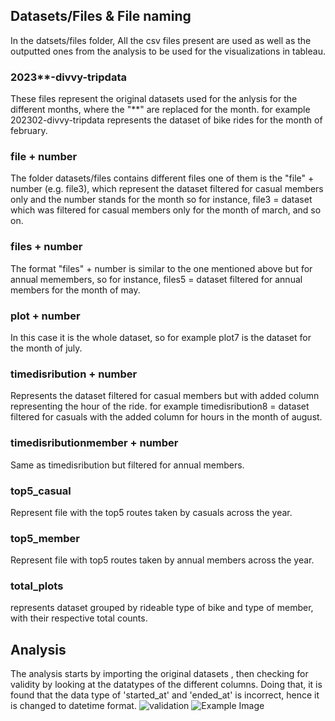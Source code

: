 ## Datasets/Files & File naming

In the datsets/files folder, All the csv files present are used as well as the outputted ones from the analysis to be used for the visualizations in tableau.

### 2023**-divvy-tripdata
These files represent the original datasets used for the anlysis for the different months, where the "**" are replaced for the month. for example 202302-divvy-tripdata represents the dataset of bike rides for the month of february. 

### file + number
The folder datasets/files contains different files one of them is the "file" + number (e.g. file3), which represent the dataset filtered for casual members only and the number stands for the month so for instance, file3 = dataset which was filtered for casual members only for the month of march, and so on.

### files + number
The format "files" + number is similar to the one mentioned above but for annual memembers, so for instance, files5 = dataset filtered for annual members for the month of may.

### plot + number
In this case it is the whole dataset, so for example plot7 is the dataset for the month of july.

### timedisribution + number
Represents the dataset filtered for casual members but with added column representing the hour of the ride. for example timedisribution8 = dataset filtered for casuals with the added column for hours in the month of august.

### timedisributionmember + number
Same as timedisribution but filtered for annual members.

### top5_casual
Represent file with the top5 routes taken by casuals across the year.

### top5_member
Represent file with top5 routes taken by annual members across the year.

### total_plots
represents dataset grouped by rideable type of bike and type of member, with their respective total counts.

## Analysis

The analysis starts by importing the original datasets , then checking for validity by looking at the datatypes of the different columns. Doing that, it is found that the data type of 'started_at' and 'ended_at' is incorrect, hence it is changed to datetime format.
![validation](https://gitlab.com/computational1/my_portfolio/-/blob/main/Case%20study:%20How%20does%20a%20bike-share%20navigate%20speedy%20success/Images%20&%20Visualizations/data_type.png)
<img src="https://gitlab.com/computational1/my_portfolio/-/blob/main/Case%20study:%20How%20does%20a%20bike-share%20navigate%20speedy%20success/Images%20&%20Visualizations/data_type.png" alt="Example Image">



